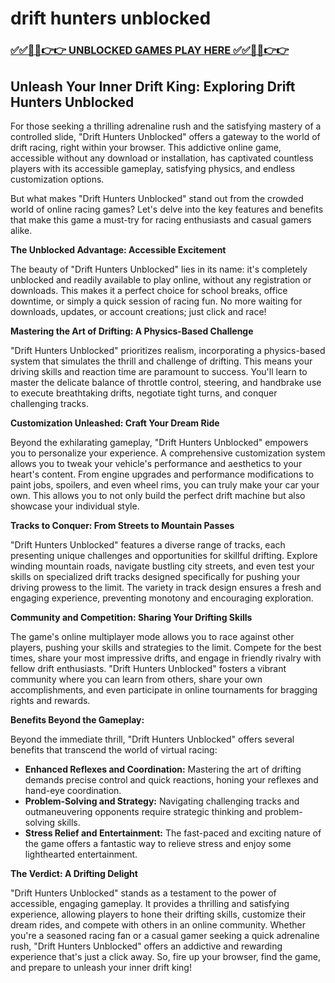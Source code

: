 # drift hunters unblocked

### [✅✅🔴🔴👉👉 UNBLOCKED GAMES PLAY HERE ✅✅🔴🔴👉👉](https://topstoryindia.com)

## Unleash Your Inner Drift King: Exploring Drift Hunters Unblocked

For those seeking a thrilling adrenaline rush and the satisfying mastery of a controlled slide, "Drift Hunters Unblocked" offers a gateway to the world of drift racing, right within your browser. This addictive online game, accessible without any download or installation, has captivated countless players with its accessible gameplay, satisfying physics, and endless customization options. 

But what makes "Drift Hunters Unblocked" stand out from the crowded world of online racing games? Let's delve into the key features and benefits that make this game a must-try for racing enthusiasts and casual gamers alike.

**The Unblocked Advantage: Accessible Excitement**

The beauty of "Drift Hunters Unblocked" lies in its name: it's completely unblocked and readily available to play online, without any registration or downloads. This makes it a perfect choice for school breaks, office downtime, or simply a quick session of racing fun. No more waiting for downloads, updates, or account creations; just click and race! 

**Mastering the Art of Drifting: A Physics-Based Challenge**

"Drift Hunters Unblocked" prioritizes realism, incorporating a physics-based system that simulates the thrill and challenge of drifting. This means your driving skills and reaction time are paramount to success.  You'll learn to master the delicate balance of throttle control, steering, and handbrake use to execute breathtaking drifts, negotiate tight turns, and conquer challenging tracks.

**Customization Unleashed: Craft Your Dream Ride**

Beyond the exhilarating gameplay, "Drift Hunters Unblocked" empowers you to personalize your experience.  A comprehensive customization system allows you to tweak your vehicle's performance and aesthetics to your heart's content. From engine upgrades and performance modifications to paint jobs, spoilers, and even wheel rims, you can truly make your car your own. This allows you to not only build the perfect drift machine but also showcase your individual style. 

**Tracks to Conquer: From Streets to Mountain Passes**

"Drift Hunters Unblocked" features a diverse range of tracks, each presenting unique challenges and opportunities for skillful drifting. Explore winding mountain roads, navigate bustling city streets, and even test your skills on specialized drift tracks designed specifically for pushing your driving prowess to the limit. The variety in track design ensures a fresh and engaging experience, preventing monotony and encouraging exploration.

**Community and Competition: Sharing Your Drifting Skills**

The game's online multiplayer mode allows you to race against other players, pushing your skills and strategies to the limit.  Compete for the best times, share your most impressive drifts, and engage in friendly rivalry with fellow drift enthusiasts.  "Drift Hunters Unblocked" fosters a vibrant community where you can learn from others, share your own accomplishments, and even participate in online tournaments for bragging rights and rewards.

**Benefits Beyond the Gameplay:**

Beyond the immediate thrill, "Drift Hunters Unblocked" offers several benefits that transcend the world of virtual racing:

* **Enhanced Reflexes and Coordination:** Mastering the art of drifting demands precise control and quick reactions, honing your reflexes and hand-eye coordination.
* **Problem-Solving and Strategy:**  Navigating challenging tracks and outmaneuvering opponents require strategic thinking and problem-solving skills.
* **Stress Relief and Entertainment:**  The fast-paced and exciting nature of the game offers a fantastic way to relieve stress and enjoy some lighthearted entertainment.

**The Verdict: A Drifting Delight**

"Drift Hunters Unblocked" stands as a testament to the power of accessible, engaging gameplay. It provides a thrilling and satisfying experience,  allowing players to hone their drifting skills, customize their dream rides, and compete with others in an online community.  Whether you're a seasoned racing fan or a casual gamer seeking a quick adrenaline rush, "Drift Hunters Unblocked" offers an addictive and rewarding experience that's just a click away. So, fire up your browser, find the game, and prepare to unleash your inner drift king! 
